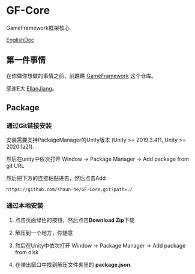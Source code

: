 # GF-Core

GameFramework框架核心

[EnglishDoc](README.md)

## 第一件事情

在你做你想做的事情之前，前瞧瞧 [GameFramework](https://github.com/EllanJiang/GameFramework) 这个仓库。

感谢E大 [EllanJiang](https://github.com/EllanJiang)。

## Package

### 通过Git链接安装

安装需要支持PackageManager的Unity版本 (Unity >= 2019.3.4f1, Unity >= 2020.1a21). 

然后在unity中依次打开 Window -> Package Manager -> Add package from git URL

然后把下方的连接粘贴进去，然后点击Add

 `https://github.com/shaun-he/GF-Core.git?path=./` 

### 通过本地安装

1. 点击页面绿色的按钮，然后点击**Download Zip**下载

2. 解压到一个地方，你随意

3. 然后在Unity中依次打开 Window -> Package Manager -> Add package from disk

4. 在弹出窗口中找到解压文件夹里的 **package.json**.
